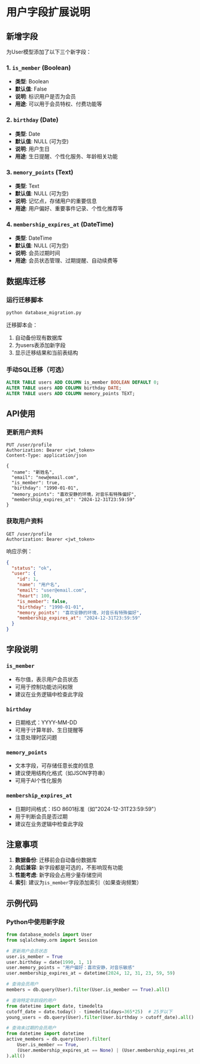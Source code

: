 # 用户字段扩展说明

## 新增字段

为User模型添加了以下三个新字段：

### 1. `is_member` (Boolean)
- **类型**: Boolean
- **默认值**: False
- **说明**: 标识用户是否为会员
- **用途**: 可以用于会员特权、付费功能等

### 2. `birthday` (Date)
- **类型**: Date
- **默认值**: NULL (可为空)
- **说明**: 用户生日
- **用途**: 生日提醒、个性化服务、年龄相关功能

### 3. `memory_points` (Text)
- **类型**: Text
- **默认值**: NULL (可为空)
- **说明**: 记忆点，存储用户的重要信息
- **用途**: 用户偏好、重要事件记录、个性化推荐等

### 4. `membership_expires_at` (DateTime)
- **类型**: DateTime
- **默认值**: NULL (可为空)
- **说明**: 会员过期时间
- **用途**: 会员状态管理、过期提醒、自动续费等

## 数据库迁移

### 运行迁移脚本
```bash
python database_migration.py
```

迁移脚本会：
1. 自动备份现有数据库
2. 为users表添加新字段
3. 显示迁移结果和当前表结构

### 手动SQL迁移（可选）
```sql
ALTER TABLE users ADD COLUMN is_member BOOLEAN DEFAULT 0;
ALTER TABLE users ADD COLUMN birthday DATE;
ALTER TABLE users ADD COLUMN memory_points TEXT;
```

## API使用

### 更新用户资料
```http
PUT /user/profile
Authorization: Bearer <jwt_token>
Content-Type: application/json

{
  "name": "新姓名",
  "email": "new@email.com",
  "is_member": true,
  "birthday": "1990-01-01",
  "memory_points": "喜欢安静的环境，对音乐有特殊偏好",
  "membership_expires_at": "2024-12-31T23:59:59"
}
```

### 获取用户资料
```http
GET /user/profile
Authorization: Bearer <jwt_token>
```

响应示例：
```json
{
  "status": "ok",
  "user": {
    "id": 1,
    "name": "用户名",
    "email": "user@email.com",
    "heart": 100,
    "is_member": false,
    "birthday": "1990-01-01",
    "memory_points": "喜欢安静的环境，对音乐有特殊偏好",
    "membership_expires_at": "2024-12-31T23:59:59"
  }
}
```

## 字段说明

### `is_member`
- 布尔值，表示用户会员状态
- 可用于控制功能访问权限
- 建议在业务逻辑中检查此字段

### `birthday`
- 日期格式：YYYY-MM-DD
- 可用于计算年龄、生日提醒等
- 注意处理时区问题

### `memory_points`
- 文本字段，可存储任意长度的信息
- 建议使用结构化格式（如JSON字符串）
- 可用于AI个性化服务

### `membership_expires_at`
- 日期时间格式：ISO 8601标准（如"2024-12-31T23:59:59"）
- 用于判断会员是否过期
- 建议在业务逻辑中检查此字段

## 注意事项

1. **数据备份**: 迁移前会自动备份数据库
2. **向后兼容**: 新字段都是可选的，不影响现有功能
3. **性能考虑**: 新字段会占用少量存储空间
4. **索引**: 建议为`is_member`字段添加索引（如果查询频繁）

## 示例代码

### Python中使用新字段
```python
from database_models import User
from sqlalchemy.orm import Session

# 更新用户会员状态
user.is_member = True
user.birthday = date(1990, 1, 1)
user.memory_points = "用户偏好：喜欢安静，对音乐敏感"
user.membership_expires_at = datetime(2024, 12, 31, 23, 59, 59)

# 查询会员用户
members = db.query(User).filter(User.is_member == True).all()

# 查询特定年龄段的用户
from datetime import date, timedelta
cutoff_date = date.today() - timedelta(days=365*25)  # 25岁以下
young_users = db.query(User).filter(User.birthday > cutoff_date).all()

# 查询未过期的会员用户
from datetime import datetime
active_members = db.query(User).filter(
    User.is_member == True,
    (User.membership_expires_at == None) | (User.membership_expires_at > datetime.now())
).all()
```
